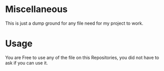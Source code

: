 # Miscellaneous

This is just a dump ground for any file need for my project to work.

# Usage

You are Free to use any of the file on this Repositories, you did not have to ask if you can use it.
